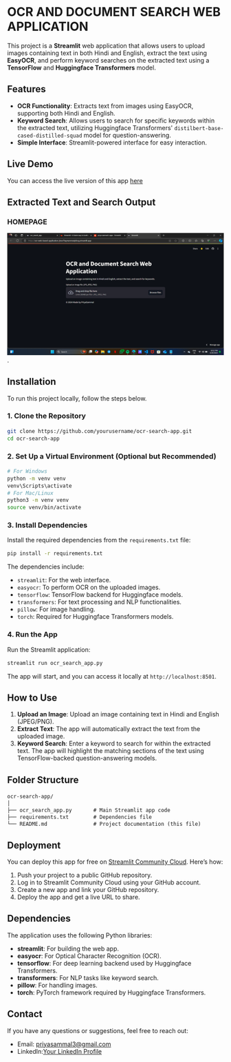 # OCR AND DOCUMENT SEARCH WEB APPLICATION


This project is a **Streamlit** web application that allows users to upload images containing text in both Hindi and English, extract the text using **EasyOCR**, and perform keyword searches on the extracted text using a **TensorFlow** and **Huggingface Transformers** model.
## Features
- **OCR Functionality**: Extracts text from images using EasyOCR, supporting both Hindi and English.
- **Keyword Search**: Allows users to search for specific keywords within the extracted text, utilizing Huggingface Transformers' `distilbert-base-cased-distilled-squad` model for question-answering.
- **Simple Interface**: Streamlit-powered interface for easy interaction.
## Live Demo
You can access the live version of this app [here](https://ocr-web-based-application-jtsve7tayrwzvnnatpfzog.streamlit.app/)
## Extracted Text and Search Output
### HOMEPAGE

![Home Page](https://github.com/priya-sammal/OCR-WEB-BASED-APPLICATION/blob/main/Extracted%20Text%20and%20Search%20Output/homepage.png?raw=true).


## Installation
To run this project locally, follow the steps below.
### 1. Clone the Repository
```bash
git clone https://github.com/yourusername/ocr-search-app.git
cd ocr-search-app
```
### 2. Set Up a Virtual Environment (Optional but Recommended)
```bash
# For Windows
python -m venv venv
venv\Scripts\activate
# For Mac/Linux
python3 -m venv venv
source venv/bin/activate
```
### 3. Install Dependencies
Install the required dependencies from the `requirements.txt` file:
```bash
pip install -r requirements.txt
```
The dependencies include:
- `streamlit`: For the web interface.
- `easyocr`: To perform OCR on the uploaded images.
- `tensorflow`: TensorFlow backend for Huggingface models.
- `transformers`: For text processing and NLP functionalities.
- `pillow`: For image handling.
- `torch`: Required for Huggingface Transformers models.
### 4. Run the App
Run the Streamlit application:
```bash
streamlit run ocr_search_app.py
```
The app will start, and you can access it locally at `http://localhost:8501`.
## How to Use
1. **Upload an Image**: Upload an image containing text in Hindi and English (JPEG/PNG).
2. **Extract Text**: The app will automatically extract the text from the uploaded image.
3. **Keyword Search**: Enter a keyword to search for within the extracted text. The app will highlight the matching sections of the text using TensorFlow-backed question-answering models.
## Folder Structure
```
ocr-search-app/
│
├── ocr_search_app.py       # Main Streamlit app code
├── requirements.txt        # Dependencies file
└── README.md               # Project documentation (this file)
```
## Deployment
You can deploy this app for free on [Streamlit Community Cloud](https://share.streamlit.io/). Here’s how:
1. Push your project to a public GitHub repository.
2. Log in to Streamlit Community Cloud using your GitHub account.
3. Create a new app and link your GitHub repository.
4. Deploy the app and get a live URL to share.
## Dependencies
The application uses the following Python libraries:
- **streamlit**: For building the web app.
- **easyocr**: For Optical Character Recognition (OCR).
- **tensorflow**: For deep learning backend used by Huggingface Transformers.
- **transformers**: For NLP tasks like keyword search.
- **pillow**: For handling images.
- **torch**: PyTorch framework required by Huggingface Transformers. 
## Contact
If you have any questions or suggestions, feel free to reach out:
- Email: priyasammal3@gmail.com
- LinkedIn:[Your LinkedIn Profile](https://www.linkedin.com/in/priya-sammal-954562275/)
